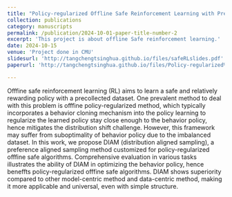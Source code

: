 ```yaml
---
title: "Policy-regularized Offline Safe Reinforcement Learning with Preference Aligned Sampling"
collection: publications
category: manuscripts
permalink: /publication/2024-10-01-paper-title-number-2
excerpt: 'This project is about offline Safe reinforcement learning.'
date: 2024-10-15
venue: 'Project done in CMU'
slidesurl: 'http://tangchengtsinghua.github.io/files/safeRLslides.pdf'
paperurl: 'http://tangchengtsinghua.github.io/files/Policy-regularized%20Offfine%20Safe%20Reinforcement%20Learning%20with%20Preference.pdf'

---
```


Offfine safe reinforcement learning (RL) aims to learn a safe and relatively rewarding policy with a
precollected dataset. One prevalent method to deal with this problem is offfine policy-regularized
method, which typically incorporates a behavior cloning mechanism into the policy learning to
regularize the learned policy stay close enough to the behavior policy, hence mitigates the distribution
shift challenge. However, this framework may suffer from suboptimality of behavior policy due to
the imbalanced dataset. In this work, we propose DIAM (distribution aligned sampling), a preference
aligned sampling method customized for policy-regularized offfine safe algorithms. Comprehensive
evaluation in various tasks illustrates the ability of DIAM in optimizing the behavior policy, hence
beneffts policy-regularized offfine safe algorithms. DIAM shows superiority compared to other
model-centric method and data-centric method, making it more applicable and universal, even with
simple structure.